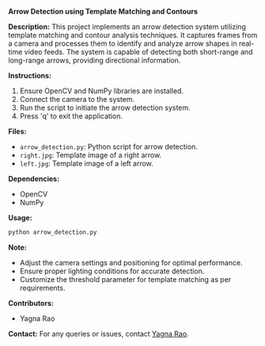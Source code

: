 **Arrow Detection using Template Matching and Contours**

**Description:**
This project implements an arrow detection system utilizing template matching and contour analysis techniques. It captures frames from a camera and processes them to identify and analyze arrow shapes in real-time video feeds. The system is capable of detecting both short-range and long-range arrows, providing directional information.

**Instructions:**
1. Ensure OpenCV and NumPy libraries are installed.
2. Connect the camera to the system.
3. Run the script to initiate the arrow detection system.
4. Press 'q' to exit the application.

**Files:**
- `arrow_detection.py`: Python script for arrow detection.
- `right.jpg`: Template image of a right arrow.
- `left.jpg`: Template image of a left arrow.

**Dependencies:**
- OpenCV
- NumPy

**Usage:**
```bash
python arrow_detection.py
```

**Note:**
- Adjust the camera settings and positioning for optimal performance.
- Ensure proper lighting conditions for accurate detection.
- Customize the threshold parameter for template matching as per requirements.

**Contributors:**
- Yagna Rao

**Contact:**
For any queries or issues, contact [Yagna Rao](yagnarao15@gmail.com).

